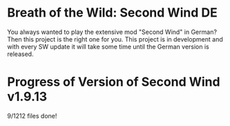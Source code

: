 # Breath of the Wild: Second Wind DE
You always wanted to play the extensive mod "Second Wind" in German? Then this project is the right one for you. This project is in development and with every SW update it will take some time until the German version is released.
# Progress of Version of Second Wind v1.9.13
9/1212 files done!
